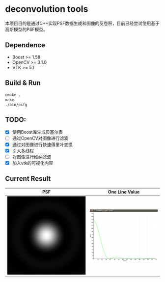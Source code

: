 # deconvolution tools

本项目目的是通过C++实现PSF数据生成和图像的反卷积，目前已经尝试使用基于高斯模型的PSF模型。

## Dependence
- Boost >= 1.58
- OpenCV >= 3.1.0
- VTK >= 5.1

## Build & Run
```
cmake .
make
./bin/psfg
```

## TODO:
- [x] 使用Boost库生成贝塞尔表
- [ ] 通过OpenCV对图像进行滤波
- [x] 通过对图像进行快速傅里叶变换
- [x] 引入多线程
- [ ] 对图像进行维纳滤波
- [x] 加入vtk的可视化内容

## Current Result
|PSF|One Line Value|
|:---:|:---:|
|![PSF](images/Complete_PSF.png)|![Born&wolf](images/born_wolf.png)|

